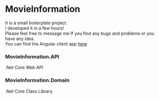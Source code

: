 # MovieInformation 
It is a small boilerplate project.   
I developed it in a few hours!   
Please feel free to message me If you find any bugs and problems or you have any idea.   
You can find the Angular client app [here](https://github.com/hmdnikoo/MOVIE-INFORMATION-CLIENT)   

### MovieInformation.API   
.Net Core Web API
### MovieInformation.Domain
.Net Core Class Library
